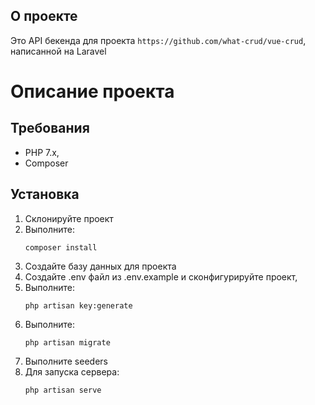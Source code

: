 ## О проекте

Это API бекенда для проекта `https://github.com/what-crud/vue-crud`, написанной на Laravel

# Описание проекта



## Требования
- PHP 7.x,
- Composer

## Установка
1. Склонируйте проект
2. Выполните:
    ```
    composer install
    ```
3. Создайте базу данных для проекта
4. Создайте .env файл из .env.example и сконфигурируйте проект,
5. Выполните:
    ```
    php artisan key:generate
    ```
8. Выполните:
    ```
    php artisan migrate
    ```
9. Выполните seeders
10. Для запуска сервера:
    ```
    php artisan serve
    ```
